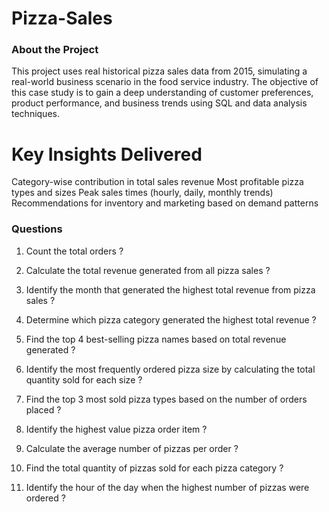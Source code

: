 # Pizza-Sales
### About the Project

This project uses real historical pizza sales data from 2015, simulating a real-world business scenario in the food service industry. The objective of this case study is to gain a deep understanding of customer preferences, product performance, and business trends using SQL and data analysis techniques.

# Key Insights Delivered

Category-wise contribution in total sales revenue Most profitable pizza types and sizes Peak sales times (hourly, daily, monthly trends) Recommendations for inventory and marketing based on demand patterns

### Questions

1. Count the total orders ?


2. Calculate the total revenue generated from all pizza sales ?


3. Identify the month that generated the highest total revenue from pizza sales ?


4. Determine which pizza category generated the highest total revenue ?


5. Find the top 4 best-selling pizza names based on total revenue generated ?


6. Identify the most frequently ordered pizza size by calculating the total quantity sold for each size ?


7. Find the top 3 most sold pizza types based on the number of orders placed ?


8. Identify the highest value pizza order item ?


9. Calculate the average number of pizzas per order ?


10. Find the total quantity of pizzas sold for each pizza category ?


11. Identify the hour of the day when the highest number of pizzas were ordered ?
